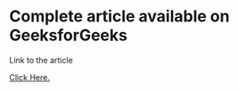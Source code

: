 # Complete article available on GeeksforGeeks
<p>Link to the article</p><a href="https://www.geeksforgeeks.org/task-manager-app-using-express-react-and-graphql/">Click Here.</a>

